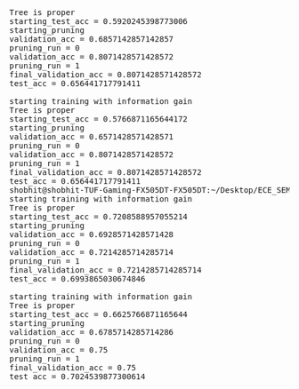 <pre>
Tree is proper
starting_test_acc = 0.5920245398773006
starting_pruning
validation_acc = 0.6857142857142857
pruning_run = 0
validation_acc = 0.8071428571428572
pruning_run = 1
final_validation_acc = 0.8071428571428572
test_acc = 0.656441717791411 

starting training with information gain
Tree is proper
starting_test_acc = 0.5766871165644172
starting_pruning
validation_acc = 0.6571428571428571
pruning_run = 0
validation_acc = 0.8071428571428572
pruning_run = 1
final_validation_acc = 0.8071428571428572
test_acc = 0.656441717791411
shobhit@shobhit-TUF-Gaming-FX505DT-FX505DT:~/Desktop/ECE_SEM5/Machine_learning/Assignment_1$ python3 -u "/home/shobhit/Desktop/ECE_SEM5/Machine_learning/Assignment_1/construction.py"
starting training with information gain
Tree is proper
starting_test_acc = 0.7208588957055214
starting_pruning
validation_acc = 0.6928571428571428
pruning_run = 0
validation_acc = 0.7214285714285714
pruning_run = 1
final_validation_acc = 0.7214285714285714
test_acc = 0.6993865030674846 

starting training with information gain
Tree is proper
starting_test_acc = 0.6625766871165644
starting_pruning
validation_acc = 0.6785714285714286
pruning_run = 0
validation_acc = 0.75
pruning_run = 1
final_validation_acc = 0.75
test_acc = 0.7024539877300614
</pre>